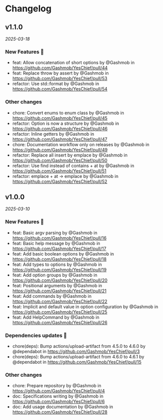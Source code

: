 # Changelog

## v1.1.0

*2025-03-18*

### New Features 🎉
* feat: Allow concatenation of short options by @Gashmob in https://github.com/Gashmob/YesChief/pull/44
* feat: Replace throw by assert by @Gashmob in https://github.com/Gashmob/YesChief/pull/53
* refactor: Use std::format by @Gashmob in https://github.com/Gashmob/YesChief/pull/54
### Other changes
* chore: Convert enums to enum class by @Gashmob in https://github.com/Gashmob/YesChief/pull/45
* refactor: Option is now a structure by @Gashmob in https://github.com/Gashmob/YesChief/pull/46
* refactor: Inline getters by @Gashmob in https://github.com/Gashmob/YesChief/pull/47
* chore: Documentation workflow only on releases by @Gashmob in https://github.com/Gashmob/YesChief/pull/49
* refactor: Replace all insert by emplace by @Gashmob in https://github.com/Gashmob/YesChief/pull/50
* refactor: Use find instead of contains + at by @Gashmob in https://github.com/Gashmob/YesChief/pull/51
* refactor: emplace + at -> emplace by @Gashmob in https://github.com/Gashmob/YesChief/pull/52

## v1.0.0

*2025-03-10*

### New Features 🎉
* feat: Basic argv parsing by @Gashmob in https://github.com/Gashmob/YesChief/pull/16
* feat: Basic help message by @Gashmob in https://github.com/Gashmob/YesChief/pull/17
* feat: Add basic boolean options by @Gashmob in https://github.com/Gashmob/YesChief/pull/18
* feat: Add types to options by @Gashmob in https://github.com/Gashmob/YesChief/pull/19
* feat: Add option groups by @Gashmob in https://github.com/Gashmob/YesChief/pull/20
* feat: Positional arguments by @Gashmob in https://github.com/Gashmob/YesChief/pull/21
* feat: Add commands by @Gashmob in https://github.com/Gashmob/YesChief/pull/22
* feat: Implicit and default value in option configuration by @Gashmob in https://github.com/Gashmob/YesChief/pull/25
* feat: Add HelpCommand by @Gashmob in https://github.com/Gashmob/YesChief/pull/26
### Dependencies updates 🧰
* chore(deps): Bump actions/upload-artifact from 4.5.0 to 4.6.0 by @dependabot in https://github.com/Gashmob/YesChief/pull/3
* chore(deps): Bump actions/upload-artifact from 4.6.0 to 4.6.1 by @dependabot in https://github.com/Gashmob/YesChief/pull/15
### Other changes
* chore: Prepare repository by @Gashmob in https://github.com/Gashmob/YesChief/pull/4
* doc: Specifications writing by @Gashmob in https://github.com/Gashmob/YesChief/pull/6
* doc: Add usage documentation by @Gashmob in https://github.com/Gashmob/YesChief/pull/28
